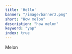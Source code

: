 ```yaml
---
title: 'Hello'
banner: "/image/banner2.png"
short: "How melon"
description: "how melon"
keyword: "yap"
index: true
---
```

Melon